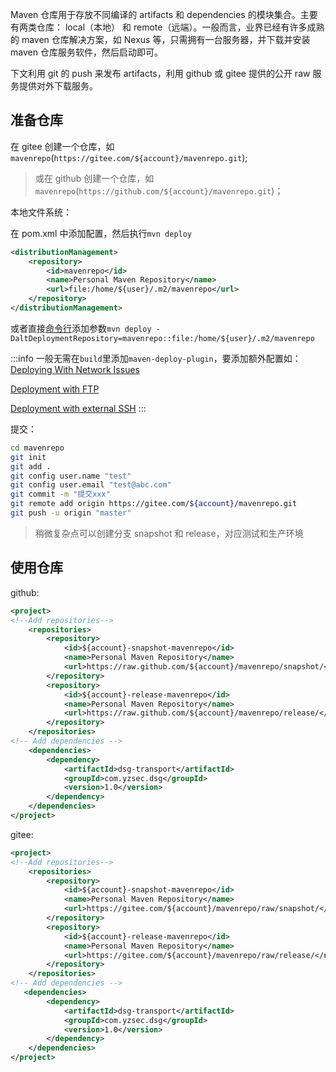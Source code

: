 Maven 仓库用于存放不同编译的 artifacts 和 dependencies 的模块集合。主要有两类仓库： local（本地） 和 remote（远端）。一般而言，业界已经有许多成熟的 maven 仓库解决方案，如 Nexus 等，只需拥有一台服务器，并下载并安装 maven 仓库服务软件，然后启动即可。

下文利用 git 的 push 来发布 artifacts，利用 github 或 gitee 提供的公开 raw 服务提供对外下载服务。

## 准备仓库

在 gitee 创建一个仓库，如`mavenrepo`(`https://gitee.com/${account}/mavenrepo.git`);

> 或在 github 创建一个仓库，如`mavenrepo`(`https://github.com/${account}/mavenrepo.git`)；

本地文件系统：

在 pom.xml 中添加配置，然后执行`mvn deploy`

```xml
<distributionManagement>
    <repository>
        <id>mavenrepo</id>
        <name>Personal Maven Repository</name>
        <url>file:/home/${user}/.m2/mavenrepo</url>
    </repository>
</distributionManagement>
```

或者直接[命令行](https://maven.apache.org/plugins/maven-deploy-plugin/deploy-mojo.html)添加参数`mvn deploy -DaltDeploymentRepository=mavenrepo::file:/home/${user}/.m2/mavenrepo`

:::info
一般无需在`build`里添加`maven-deploy-plugin`，要添加额外配置如：[Deploying With Network Issues](https://maven.apache.org/plugins/maven-deploy-plugin/examples/deploy-network-issues.html)

[Deployment with FTP](https://maven.apache.org/plugins/maven-deploy-plugin/examples/deploy-ftp.html)

[Deployment with external SSH](https://maven.apache.org/plugins/maven-deploy-plugin/examples/deploy-ssh-external.html)
:::

提交：

```bash
cd mavenrepo
git init
git add .
git config user.name "test"
git config user.email "test@abc.com"
git commit -m "提交xxx"
git remote add origin https://gitee.com/${account}/mavenrepo.git
git push -u origin "master"
```

> 稍微复杂点可以创建分支 snapshot 和 release，对应测试和生产环境

## 使用仓库

github:

```xml
<project>
<!--Add repositories-->
    <repositories>
        <repository>
            <id>${account}-snapshot-mavenrepo</id>
            <name>Personal Maven Repository</name>
            <url>https://raw.github.com/${account}/mavenrepo/snapshot/</url>
        </repository>
        <repository>
            <id>${account}-release-mavenrepo</id>
            <name>Personal Maven Repository</name>
            <url>https://raw.github.com/${account}/mavenrepo/release/</url>
        </repository>
    </repositories>
<!-- Add dependencies -->
    <dependencies>
        <dependency>
            <artifactId>dsg-transport</artifactId>
            <groupId>com.yzsec.dsg</groupId>
            <version>1.0</version>
        </dependency>
    </dependencies>
</project>
```

gitee:

```xml
<project>
<!--Add repositories-->
    <repositories>
        <repository>
            <id>${account}-snapshot-mavenrepo</id>
            <name>Personal Maven Repository</name>
            <url>https://gitee.com/${account}/mavenrepo/raw/snapshot/</url>
        </repository>
        <repository>
            <id>${account}-release-mavenrepo</id>
            <name>Personal Maven Repository</name>
            <url>https://gitee.com/${account}/mavenrepo/raw/release/</url>
        </repository>
    </repositories>
<!-- Add dependencies -->
   <dependencies>
        <dependency>
            <artifactId>dsg-transport</artifactId>
            <groupId>com.yzsec.dsg</groupId>
            <version>1.0</version>
        </dependency>
    </dependencies>
</project>
```
